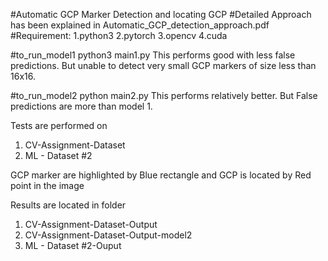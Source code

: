 #Automatic GCP Marker Detection and locating GCP
#Detailed Approach has been explained in Automatic_GCP_detection_approach.pdf 
#Requirement:
1.python3
2.pytorch
3.opencv
4.cuda

#to_run_model1
python3 main1.py		This performs good with less false predictions. But unable to detect very small GCP markers of size less than 16x16.

#to_run_model2
python main2.py			This performs relatively better. But False predictions are more than model 1.

Tests are performed on 
1. CV-Assignment-Dataset
2. ML - Dataset #2

GCP marker are highlighted by Blue rectangle and GCP is located by Red point in the image

Results are located in folder
1. CV-Assignment-Dataset-Output
2. CV-Assignment-Dataset-Output-model2
2. ML - Dataset #2-Ouput
